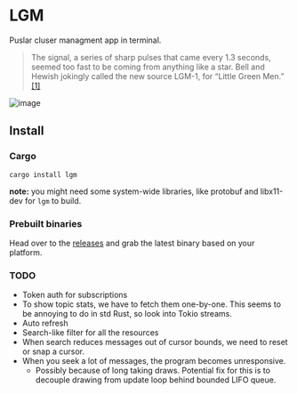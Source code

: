 # LGM
Puslar cluser managment app in terminal.
> The signal, a series of sharp pulses that came every 1.3 seconds, seemed too fast to be coming from anything like a star. Bell and Hewish jokingly called the new source LGM-1, for “Little Green Men.”
>  [[1]](https://www.aps.org/publications/apsnews/200602/history.cfm)

![image](https://github.com/bloznelis/lgm/assets/33397865/5814d31d-a014-4f05-94c4-acd8326ef101)

## Install
### Cargo
`cargo install lgm`

**note:** you might need some system-wide libraries, like protobuf and libx11-dev for `lgm` to build.

### Prebuilt binaries
Head over to the [releases](https://github.com/bloznelis/lgm/releases) and grab the latest binary based on your platform.

### TODO
* Token auth for subscriptions
* To show topic stats, we have to fetch them one-by-one. This seems to be annoying to do in std Rust, so look into Tokio streams.
* Auto refresh
* Search-like filter for all the resources
* When search reduces messages out of cursor bounds, we need to reset or snap a cursor.
* When you seek a lot of messages, the program becomes unresponsive.
    * Possibly because of long taking draws. Potential fix for this is to decouple drawing from update loop
    behind bounded LIFO queue.
